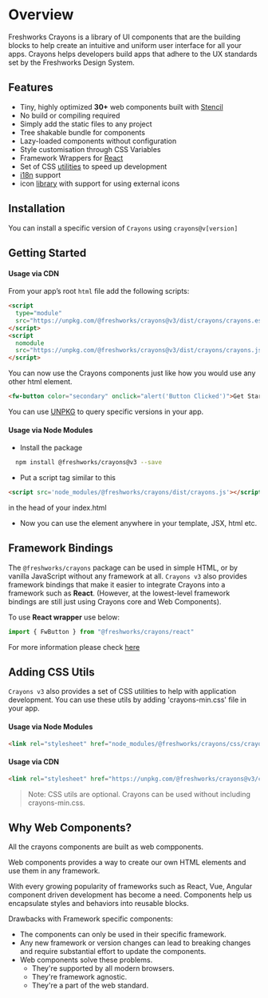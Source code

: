 # Overview

Freshworks Crayons is a library of UI components that are the building blocks to help create an intuitive and uniform user interface for all your apps. Crayons helps developers build apps that adhere to the UX standards set by the Freshworks Design System.

## Features

* Tiny, highly optimized **30+** web components built with [Stencil](https://stenciljs.com/)
* No build or compiling required
* Simply add the static files to any project
* Tree shakable bundle for components
* Lazy-loaded components without configuration
* Style customisation through CSS Variables
* Framework Wrappers for [React](https://crayons.freshworks.com/frameworks/react)
* Set of CSS [utilities](https://crayons.freshworks.com/introduction/#adding-css-utils) to speed up development 
* [i18n](https://crayons.freshworks.com/utilities/i18n) support
* icon [library](https://crayons.freshworks.com/components/icon) with support for using external icons

## Installation
You can install a specific version of `Crayons` using `crayons@v[version]`

## Getting Started

#### Usage via CDN
From your app’s root `html` file add the following scripts: 

```html
<script
  type="module"
  src="https://unpkg.com/@freshworks/crayons@v3/dist/crayons/crayons.esm.js">
</script>
<script
  nomodule
  src="https://unpkg.com/@freshworks/crayons@v3/dist/crayons/crayons.js">
</script>
```

You can now use the Crayons components just like how you would use any other html element.

```html live
<fw-button color="secondary" onclick="alert('Button Clicked')">Get Started</fw-button>
```

You can use [UNPKG](https://unpkg.com/) to query specific versions in your app.

#### Usage via Node Modules
 - Install the package 
```bash
  npm install @freshworks/crayons@v3 --save
```
 - Put a script tag similar to this 
```html
<script src='node_modules/@freshworks/crayons/dist/crayons.js'></script>
``` 
in the head of your index.html
 - Now you can use the element anywhere in your template, JSX, html etc.

## Framework Bindings

The `@freshworks/crayons` package can be used in simple HTML, or by vanilla JavaScript without any framework at all. `Crayons v3` also provides framework bindings that make it easier to integrate Crayons into a framework such as **React**. (However, at the lowest-level framework bindings are still just using Crayons core and Web Components).

To use **React wrapper** use below:
```js
import { FwButton } from "@freshworks/crayons/react"
```
For more information please check [here](https://crayons.freshworks.com/frameworks/react)


## Adding CSS Utils

`Crayons v3` also provides a set of CSS utilities to help with application development. You can use these utils by adding 'crayons-min.css' file in your app. 

#### Usage via Node Modules
```html
<link rel="stylesheet" href="node_modules/@freshworks/crayons/css/crayons-min.css">
```
#### Usage via CDN
```html
<link rel="stylesheet" href="https://unpkg.com/@freshworks/crayons@v3/css/crayons-min.css">
```

> Note: CSS utils are optional. Crayons can be used without including crayons-min.css.

## Why Web Components?

All the crayons components are built as web compponents.

Web components provides a way to create our own HTML elements and use them in any framework.

With every growing popularity of frameworks such as React, Vue, Angular component driven development has become a need. Components help us encapsulate styles and behaviors into reusable blocks. 

Drawbacks with Framework specific components:

  - The components can only be used in their specific framework.
  - Any new framework or version changes can lead to breaking changes and require substantial effort to update the components.
  - Web components solve these problems. 
    - They're supported by all modern browsers.
    - They're framework agnostic.
    - They're a part of the web standard. 

